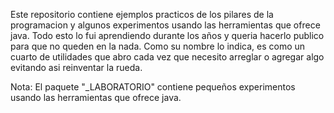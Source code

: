 Este repositorio contiene ejemplos practicos de los pilares de la programacion y algunos experimentos usando las herramientas que ofrece java.
Todo esto lo fui aprendiendo durante los años y queria hacerlo publico para que no queden en la nada.
Como su nombre lo indica, es como un cuarto de utilidades que abro cada vez que necesito arreglar o agregar algo evitando asi reinventar la rueda.

Nota: El paquete "_LABORATORIO" contiene pequeños experimentos usando las herramientas que ofrece java.
